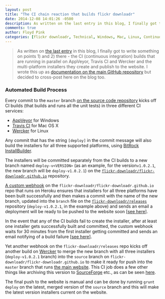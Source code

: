 ```yaml
---
layout: post
title: "The CI chain reaction that builds flickr downloadr"
date: 2014-12-08 14:01:26 -0500
description: As written on the last entry in this blog, I finally got to write something on points 1) and 2) there - the CI (continuous integration) builds that are running in parallel on AppVeyor, Travis CI and Wercker and the multi-platform installers they create and publish to the website. I wrote this up as documentation on the main GitHub repository but decided to cross-post here on the blog too.
comments: true
author: Floyd Pink
categories: [flickr downloadr, Technical, Windows, Mac, Linux, Continuous Integration, Travis CI, AppVeyor, Wercker]
---
```


> As written on [the last entry](/blogs/blog/2014/06/12/batch-download-flickr-photos-from-windows-mac-or-linux/) in this blog, I finally got to write something on points 1) and 2) there - the CI (continuous integration) builds that are running in parallel on AppVeyor, Travis CI and Wercker and the multi-platform installers they create and publish to the website. I wrote this up as [documentation on the main GitHub repository](https://github.com/flickr-downloadr/flickr-downloadr-gtk/blob/bba17e54cdca04e07eb3422d07cc82888bdbb986/continuous-integration.md) but decided to cross-post here on the blog too.

### Automated Build Process

Every commit to the `master` branch [on the source code repository](https://github.com/flickr-downloadr/flickr-downloadr-gtk/) kicks off CI builds (that builds and runs all the unit tests) in three different CI services:

 - [AppVeyor](https://ci.appveyor.com/project/floydpink/flickr-downloadr-gtk) for Windows
 - [Travis CI](https://travis-ci.org/flickr-downloadr/flickr-downloadr-gtk) for Mac OS X
 - [Wercker](https://app.wercker.com/project/bykey/065aabc1580cec6d31a2daeef61548b0) for Linux

Any commit that has the string `[deploy]` in the commit message will also build the installers for all three supported platforms, using [BitRock InstallBuilder](http://installbuilder.bitrock.com/).

The installers will be committed separately from the CI builds to a new branch named `deploy-v<VERSION>` (as an example, for the version`v1.0.2.1`, the new branch will be `deploy-v1.0.2.1`) on the [`flickr-downloadr/flickr-downloadr.github.io`](https://github.com/flickr-downloadr/flickr-downloadr.github.io) repository.

[A custom webhook](https://github.com/flickr-downloadr/github-webhook) on the `flickr-downloadr/flickr-downloadr.github.io` repo that runs on Heroku ensures that installers for all three platforms have been built successfully and then makes a commit with the name of the new branch, updated into the `branch` file on the [`flickr-downloadr/releases`](https://github.com/flickr-downloadr/releases) repository (`deploy-v1.0.2.1`, in the example above) and sends an email a deployment will be ready to be pushed to the website soon [[see here](https://github.com/flickr-downloadr/github-webhook/blob/c88f106965878d62992db286fcdbca02385def1a/deploy/index.js#L59)].

In the event that any of the CI builds fail to create the installer, after at least one installer gets successfully built and committed, the custom webhook waits for 30 minutes from the first installer getting committed and sends an email notifying of a build failure [[see here](https://github.com/flickr-downloadr/github-webhook/blob/c88f106965878d62992db286fcdbca02385def1a/helpers/index.js#L68)].

Yet another webhook on the `flickr-downloadr/releases` repo kicks off another build on [Wercker](https://app.wercker.com/project/bykey/d981bd85d611e5bb2082c94959272851) to merge the new branch with all three installers (`deploy-v1.0.2.1` branch) into the `source` branch on `flickr-downloadr/flickr-downloadr.github.io` to make it ready for push into the `master` branch that runs [the main website](http://flickrdownloadr.com). This CI job does a few other things like archiving this version to [SourceForge](http://sourceforge.net/projects/flickr-downloadr/files/) etc., as can be seen [here](https://github.com/flickr-downloadr/releases/blob/master/wercker.yml).

The final push to the website is manual and can be done by running `grunt deploy` on the latest, merged version of the `source` branch and this will make the latest version installers current on the website.
